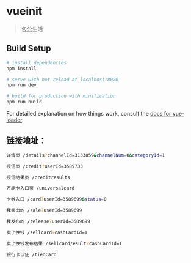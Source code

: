 # vueinit

> 包公生活

## Build Setup

``` bash
# install dependencies
npm install

# serve with hot reload at localhost:8080
npm run dev

# build for production with minification
npm run build
```

For detailed explanation on how things work, consult the [docs for vue-loader](http://vuejs.github.io/vue-loader).

## 链接地址：

``` bash
详情页 /details?channelId=3133859&channelNum=0&categoryId=1 

授信页 /credit?userId=3589733

授信结果页 /creditresults

万能卡入口页 /universalcard

卡券入口 /card?userId=3589699&status=0

我卖出的 /sale?userId=3589699

我发布的 /release?userId=3589699

卖了换钱 /sellcard?cashCardId=1

卖了换钱发布结果 /sellcard/esult?cashCardId=1

银行卡认证 /tiedCard


